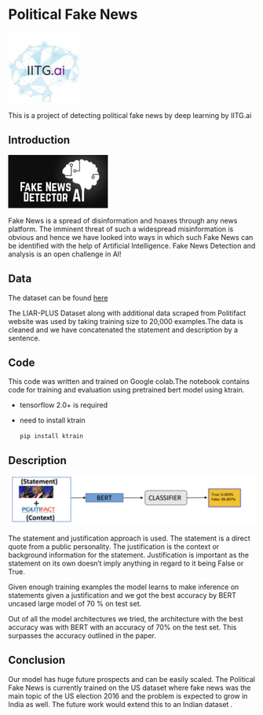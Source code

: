 # Political Fake News
![GitHub Logo](/images/l1.jpg)

This is a project of detecting political fake news by deep learning by IITG.ai
## Introduction

![GitHub Logo](/images/fakenewsweb.jpg)

Fake News is a spread of disinformation and hoaxes through any
news platform. The imminent threat of such a widespread
misinformation is obvious and hence we have looked into ways
in which such Fake News can be identified with the help of
Artificial Intelligence. Fake News Detection and analysis is an
open challenge in AI!

## Data

The dataset can be found [here](https://drive.google.com/file/d/1S87SdxYZhaEorrG2V5tAU_2VJcgsEHrw/view?usp=sharing)

The LIAR-PLUS Dataset along with additional data
scraped from Politifact website was used by taking
training size to 20,000 examples.The data is cleaned and we have concatenated the statement and description
by a sentence.

## Code

This code was written and trained on Google colab.The notebook contains code for training and evaluation using pretrained bert model using ktrain.
* tensorflow 2.0+ is required
* need to install ktrain 

   `pip install ktrain` 
  

## Description 

![GitHub Logo](/images/p.PNG)

The statement and justification approach is used.
The statement is a direct quote from a public
personality. The justification is the context or
background information for the statement.
Justification is important as the statement on its own
doesn’t imply anything in regard to it being False or
True.

Given enough training examples the model learns to
make inference on statements given a justification and
we got the best accuracy by BERT uncased large model
of 70 % on test set.

Out of all the model
architectures we tried, the architecture with the
best accuracy was with BERT with an accuracy of
70% on the test set. This surpasses the accuracy
outlined in the paper.



## Conclusion

Our model has huge future prospects and can be
easily scaled. The Political Fake News is currently
trained on the US dataset where fake news was the
main topic of the US election 2016 and the problem is
expected to grow in India as well. The future work
would extend this to an Indian dataset .

